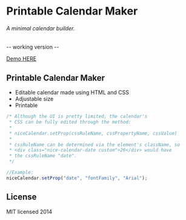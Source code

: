 # Printable Calendar Maker

###### A minimal calendar builder.

 -- working version --

[Demo HERE](http://krikienoid.github.io/nicecalendar/index.html)


## Printable Calendar Maker

 - Editable calendar made using HTML and CSS
 - Adjustable size
 - Printable

```javascript
/* Although the UI is pretty limited, the calendar's
 * CSS can be fully edited through the method:
 *
 * niceCalendar.setProp(cssRuleName, cssPropertyName, cssValue)
 *
 * cssRuleName can be determined via the element's className, so
 * <div class="nice-calendar-date custom">26</div> would have
 * the cssRuleName "date".
 */

//Example:
niceCalendar.setProp("date", "fontFamily", "Arial");
```

## License

MIT licensed 2014